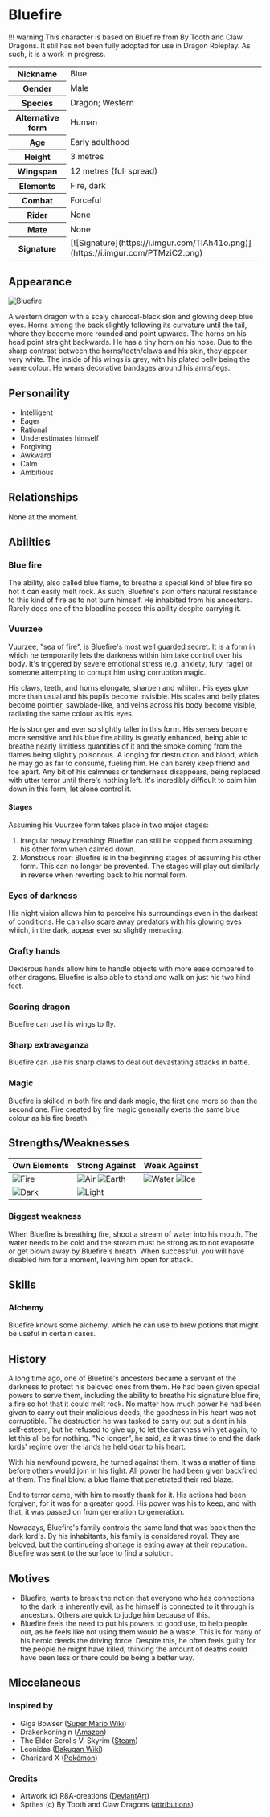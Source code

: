 # Bluefire
!!! warning
    This character is based on Bluefire from By Tooth and Claw Dragons. It still has not been fully adopted for use in Dragon Roleplay. As such, it is a work in progress.

<table>
  <tr>
    <th>Nickname</th>
    <td>Blue</td>
  </tr>
  <tr>
    <th>Gender</th>
    <td>Male</td>
  </tr>
  <tr>
    <th>Species</th>
    <td>Dragon; Western</td>
  </tr>
  <tr>
    <th>Alternative form</th>
    <td>Human</td>
  </tr>
  <tr>
    <th>Age</th>
    <td>Early adulthood</td>
  </tr>
  <tr>
    <th>Height</th>
    <td>3 metres</td>
  </tr>
  <tr>
    <th>Wingspan</th>
    <td>12 metres (full spread)</td>
  </tr>
  <tr>
    <th>Elements</th>
    <td>Fire, dark</td>
  </tr>
  <tr>
    <th>Combat</th>
    <td>Forceful</td>
  </tr>
  <tr>
    <th>Rider</th>
    <td>None</td>
  </tr>
  <tr>
    <th>Mate</th>
    <td>None</td>
  </tr>
  <tr>
    <th>Signature</th>
    <td>[![Signature](https://i.imgur.com/TlAh41o.png)](https://i.imgur.com/PTMziC2.png)</td>
  </tr>
</table>

## Appearance
![Bluefire](https://i.imgur.com/X7fIwFc.gif)

A western dragon with a scaly charcoal-black skin and glowing deep blue eyes. Horns among the back slightly following its curvature until the tail, where they become more rounded and point upwards. The horns on his head point straight backwards. He has a tiny horn on his nose. Due to the sharp contrast between the horns/teeth/claws and his skin, they appear very white. The inside of his wings is grey, with his plated belly being the same colour. He wears decorative bandages around his arms/legs.

## Personaility
*  Intelligent
*  Eager
*  Rational
*  Underestimates himself
*  Forgiving
*  Awkward
*  Calm
*  Ambitious

## Relationships
None at the moment.
<!--
<table>
  <tr>
    <th>Fyrendrang</th>
    <td>Acquaintance</td>
  </tr>
  <tr>
    <th>Nirn</th>
    <td>Acquaintance</td>
  </tr>
  <tr>
    <th>Thanatos</th>
    <td>Teacher</td>
  </tr>
</table>
-->

## Abilities
### Blue fire
The ability, also called blue flame, to breathe a special kind of blue fire so hot it can easily melt rock. As such, Bluefire's skin offers natural resistance to this kind of fire as to not burn himself. He inhabited from his ancestors. Rarely does one of the bloodline posses this ability despite carrying it.

### Vuurzee
Vuurzee, "sea of fire", is Bluefire's most well guarded secret. It is a form in which he temporarily lets the darkness within him take control over his body. It's triggered by severe emotional stress (e.g. anxiety, fury, rage) or someone attempting to corrupt him using corruption magic.

His claws, teeth, and horns elongate, sharpen and whiten. His eyes glow more than usual and his pupils become invisible. His scales and belly plates become pointier, sawblade-like, and veins across his body become visible, radiating the same colour as his eyes.

He is stronger and ever so slightly taller in this form. His senses become more sensitive and his blue fire ability is greatly enhanced, being able to breathe nearly limitless quantities of it and the smoke coming from the flames being slightly poisonous. A longing for destruction and blood, which he may go as far to consume, fueling him. He can barely keep friend and foe apart. Any bit of his calmness or tenderness disappears, being replaced with utter terror until there's nothing left. It's incredibly difficult to calm him down in this form, let alone control it.

#### Stages
Assuming his Vuurzee form takes place in two major stages:
 1.  Irregular heavy breathing: Bluefire can still be stopped from assuming his other form when calmed down.
 2.  Monstrous roar: Bluefire is in the beginning stages of assuming his other form. This can no longer be prevented.
The stages will play out similarly in reverse when reverting back to his normal form.

### Eyes of darkness
His night vision allows him to perceive his surroundings even in the darkest of conditions. He can also scare away predators with his glowing eyes which, in the dark, appear ever so slightly menacing.

### Crafty hands
Dexterous hands allow him to handle objects with more ease compared to other dragons. Bluefire is also able to stand and walk on just his two hind feet.

### Soaring dragon
Bluefire can use his wings to fly.

### Sharp extravaganza
Bluefire can use his sharp claws to deal out devastating attacks in battle.

### Magic
Bluefire is skilled in both fire and dark magic, the first one more so than the second one. Fire created by fire magic generally exerts the same blue colour as his fire breath.

## Strengths/Weaknesses
Own Elements | Strong Against | Weak Against
--- | --- | ---
![Fire](https://i.imgur.com/kjSPOEA.png) | ![Air](https://i.imgur.com/0pPDMVG.png) ![Earth](https://i.imgur.com/e8reMNY.png) | ![Water](https://i.imgur.com/YHvleTt.png) ![Ice](https://i.imgur.com/lsfH3eA.png)
![Dark](https://i.imgur.com/dsxwIQY.png) | ![Light](https://i.imgur.com/btQSr52.png) |

### Biggest weakness
When Bluefire is breathing fire, shoot a stream of water into his mouth. The water needs to be cold and the stream must be strong as to not evaporate or get blown away by Bluefire's breath. When successful, you will have disabled him for a moment, leaving him open for attack.

## Skills
### Alchemy
Bluefire knows some alchemy, which he can use to brew potions that might be useful in certain cases.

## History
A long time ago, one of Bluefire's ancestors became a servant of the darkness to protect his beloved ones from them. He had been given special powers to serve them, including the ability to breathe his signature blue fire, a fire so hot that it could melt rock. No matter how much power he had been given to carry out their malicious deeds, the goodness in his heart was not corruptible. The destruction he was tasked to carry out put a dent in his self-esteem, but he refused to give up, to let the darkness win yet again, to let this all be for nothing. "No longer", he said, as it was time to end the dark lords' regime over the lands he held dear to his heart.

With his newfound powers, he turned against them. It was a matter of time before others would join in his fight. All power he had been given backfired at them. The final blow: a blue flame that penetrated their red blaze.

End to terror came, with him to mostly thank for it. His actions had been forgiven, for it was for a greater good. His power was his to keep, and with that, it was passed on from generation to generation.

Nowadays, Bluefire's family controls the same land that was back then the dark lord's. By his inhabitants, his family is considered royal. They are beloved, but the continueing shortage is eating away at their reputation. Bluefire was sent to the surface to find a solution.

## Motives
*  Bluefire, wants to break the notion that everyone who has connections to the dark is inherently evil, as he himself is connected to it through is ancestors. Others are quick to judge him because of this.
*  Bluefire feels the need to put his powers to good use, to help people out, as he feels like not using them would be a waste. This is for many of his heroic deeds the driving force. Despite this, he often feels guilty for the people he might have killed, thinking the amount of deaths could have been less or there could be being a better way.

## Miccelaneous
### Inspired by
*  Giga Bowser ([Super Mario Wiki](https://www.mariowiki.com/Giga_Bowser))
*  Drakenkoningin ([Amazon](https://amzn.to/2MZhTNA))
*  The Elder Scrolls V: Skyrim ([Steam](https://store.steampowered.com/app/489830/The_Elder_Scrolls_V_Skyrim_Special_Edition/))
*  Leonidas ([Bakugan Wiki](https://bakugan.wiki/wiki/Leonidas))
*  Charizard X ([Pokémon](https://www.pokemon.com/uk/pokedex/charizard))


### Credits
*  Artwork (c) R8A-creations ([DeviantArt](https://www.deviantart.com/r8a-creations))
*  Sprites (c) By Tooth and Claw Dragons ([attributions](https://btacdragons.com/credits.php))

